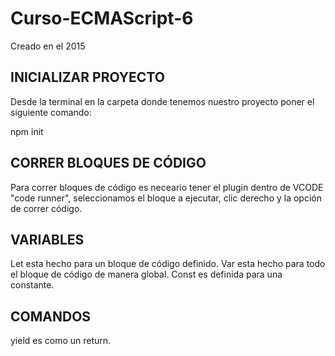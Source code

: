 # Curso-ECMAScript-6
Creado en el 2015

## INICIALIZAR PROYECTO

Desde la terminal en la carpeta donde tenemos nuestro proyecto poner el siguiente comando:

npm init

## CORRER BLOQUES DE CÓDIGO

Para correr bloques de código es neceario tener el plugin dentro de VCODE "code runner", seleccionamos el bloque a ejecutar, clic derecho y la opción de correr código.

## VARIABLES

Let esta hecho para un bloque de código definido.
Var esta hecho para todo el bloque de código de manera global.
Const es definida para una constante.

## COMANDOS
yield es como un return.

